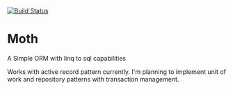 [![Build Status](http://192.241.167.20:8081/buildStatus/icon?job=MothBuild)](http://192.241.167.20:8081/view/All/job/MothBuild/)
# Moth
A Simple ORM with linq to sql capabilities

Works with active record pattern currently. I'm planning to implement unit of work and repository patterns with transaction management. 

